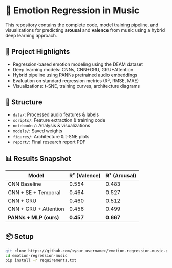 # 🎵 Emotion Regression in Music

This repository contains the complete code, model training pipeline, and visualizations for predicting **arousal** and **valence** from music using a hybrid deep learning approach.

## 📌 Project Highlights

- Regression-based emotion modeling using the DEAM dataset
- Deep learning models: CNNs, CNN+GRU, GRU+Attention
- Hybrid pipeline using PANNs pretrained audio embeddings
- Evaluation on standard regression metrics (R², RMSE, MAE)
- Visualizations: t-SNE, training curves, architecture diagrams

## 📂 Structure

- `data/`: Processed audio features & labels
- `scripts/`: Feature extraction & training code
- `notebooks/`: Analysis & visualizations
- `models/`: Saved weights
- `figures/`: Architecture & t-SNE plots
- `report/`: Final research report PDF

## 📊 Results Snapshot

| Model                  | R² (Valence) | R² (Arousal) |
|------------------------|--------------|--------------|
| CNN Baseline           | 0.554        | 0.483        |
| CNN + SE + Temporal    | 0.464        | 0.527        |
| CNN + GRU              | 0.460        | 0.512        |
| CNN + GRU + Attention  | 0.456        | 0.499        |
| **PANNs + MLP (ours)** | **0.457**    | **0.667**    |

## 📦 Setup

```bash
git clone https://github.com/<your_username>/emotion-regression-music.git
cd emotion-regression-music
pip install -r requirements.txt
